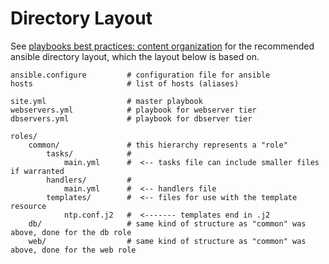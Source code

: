 # Directory Layout
See [playbooks best practices: content organization](https://docs.ansible.com/ansible/2.5/user_guide/playbooks_best_practices.html#content-organization) for the recommended ansible directory layout, which the layout below is based on.

```YML
ansible.configure         # configuration file for ansible
hosts                     # list of hosts (aliases)

site.yml                  # master playbook
webservers.yml            # playbook for webserver tier
dbservers.yml             # playbook for dbserver tier

roles/
    common/               # this hierarchy represents a "role"
        tasks/            #
            main.yml      #  <-- tasks file can include smaller files if warranted
        handlers/         #
            main.yml      #  <-- handlers file
        templates/        #  <-- files for use with the template resource
            ntp.conf.j2   #  <------- templates end in .j2
    db/                   # same kind of structure as "common" was above, done for the db role
    web/                  # same kind of structure as "common" was above, done for the web role
```
